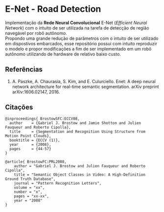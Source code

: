 # E-Net - Road Detection
 
Implementação da **Rede Neural Convolucional** E-Net (*Efficient Neural Network*) com o intuito de ser utilizada na tarefa de detecção de região navegável por robô autônomo. <br/>
Propondo uma grande redução de parâmetros com o intuito de ser utilizado em dispostivos embarcados, esse repositório possui com intuito reproduzir o modelo e propor modificações a fim de ser implementado em um robô autônomo utilizando de hardware de relativo baixo custo.

## Referências
1. A. Paszke, A. Chaurasia, S. Kim, and E. Culurciello.
Enet: A deep neural network architecture
for real-time semantic segmentation. arXiv preprint
arXiv:1606.02147, 2016.

## Citações

```
@inproceedings{ BrostowSFC:ECCV08,
  author    = {Gabriel J. Brostow and Jamie Shotton and Julien Fauqueur and Roberto Cipolla},
  title     = {Segmentation and Recognition Using Structure from Motion Point Clouds},
  booktitle = {ECCV (1)},
  year      = {2008},
  pages     = {44-57}
}

@article{ BrostowFC:PRL2008,
    author = "Gabriel J. Brostow and Julien Fauqueur and Roberto Cipolla",
    title = "Semantic Object Classes in Video: A High-Definition Ground Truth Database",
    journal = "Pattern Recognition Letters",
    volume = "xx",
    number = "x",   
    pages = "xx-xx",
    year = "2008"
}
```
